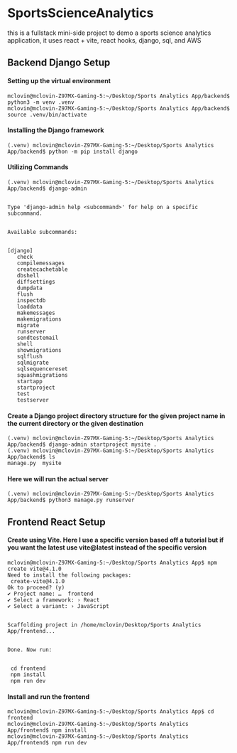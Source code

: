 # SportsScienceAnalytics
this is a fullstack mini-side project to demo a sports science analytics application, it uses react + vite, react hooks, django, sql, and AWS

## Backend Django Setup

#### Setting up the virtual environment
```
mclovin@mclovin-Z97MX-Gaming-5:~/Desktop/Sports Analytics App/backend$ python3 -m venv .venv
mclovin@mclovin-Z97MX-Gaming-5:~/Desktop/Sports Analytics App/backend$ source .venv/bin/activate
```

#### Installing the Django framework
```
(.venv) mclovin@mclovin-Z97MX-Gaming-5:~/Desktop/Sports Analytics App/backend$ python -m pip install django
```

#### Utilizing Commands
```
(.venv) mclovin@mclovin-Z97MX-Gaming-5:~/Desktop/Sports Analytics App/backend$ django-admin


Type 'django-admin help <subcommand>' for help on a specific subcommand.


Available subcommands:


[django]
   check
   compilemessages
   createcachetable
   dbshell
   diffsettings
   dumpdata
   flush
   inspectdb
   loaddata
   makemessages
   makemigrations
   migrate
   runserver
   sendtestemail
   shell
   showmigrations
   sqlflush
   sqlmigrate
   sqlsequencereset
   squashmigrations
   startapp
   startproject
   test
   testserver

```

#### Create a Django project directory structure for the given project name in the current directory or the given destination
```
(.venv) mclovin@mclovin-Z97MX-Gaming-5:~/Desktop/Sports Analytics App/backend$ django-admin startproject mysite .
(.venv) mclovin@mclovin-Z97MX-Gaming-5:~/Desktop/Sports Analytics App/backend$ ls
manage.py  mysite
```

#### Here we will run the actual server
```
(.venv) mclovin@mclovin-Z97MX-Gaming-5:~/Desktop/Sports Analytics App/backend$ python3 manage.py runserver
```

## Frontend React Setup

#### Create using Vite.  Here I use a specific version based off a tutorial but if you want the latest use vite@latest instead of the specific version
```
mclovin@mclovin-Z97MX-Gaming-5:~/Desktop/Sports Analytics App$ npm create vite@4.1.0
Need to install the following packages:
 create-vite@4.1.0
Ok to proceed? (y)
✔ Project name: …  frontend
✔ Select a framework: › React
✔ Select a variant: › JavaScript


Scaffolding project in /home/mclovin/Desktop/Sports Analytics App/frontend...


Done. Now run:


 cd frontend
 npm install
 npm run dev

```

#### Install and run the frontend
```
mclovin@mclovin-Z97MX-Gaming-5:~/Desktop/Sports Analytics App$ cd frontend
mclovin@mclovin-Z97MX-Gaming-5:~/Desktop/Sports Analytics App/frontend$ npm install
mclovin@mclovin-Z97MX-Gaming-5:~/Desktop/Sports Analytics App/frontend$ npm run dev
```

